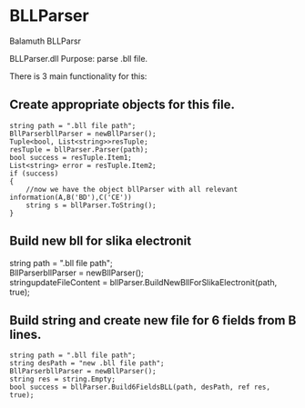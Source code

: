 # BLLParser
Balamuth BLLParsr

BLLParser.dll
Purpose: parse .bll file.

There is 3 main functionality for this:
##	Create appropriate objects for this file.

	string path = ".bll file path";
	BllParserbllParser = newBllParser();
	Tuple<bool, List<string>>resTuple;
	resTuple = bllParser.Parser(path);
	bool success = resTuple.Item1;
	List<string> error = resTuple.Item2;
	if (success)
	{
		//now we have the object bllParser with all relevant information(A,B('BD'),C('CE'))
		string s = bllParser.ToString();
    }

##	Build new bll for slika electronit

  string path = ".bll file path";  
  	BllParserbllParser = newBllParser();  
  stringupdateFileContent = bllParser.BuildNewBllForSlikaElectronit(path, true);

##	Build string and create new file for 6 fields from B lines.

	string path = ".bll file path";
    string desPath = "new .bll file path";
    BllParserbllParser = newBllParser();
    string res = string.Empty;
    bool success = bllParser.Build6FieldsBLL(path, desPath, ref res, true);
